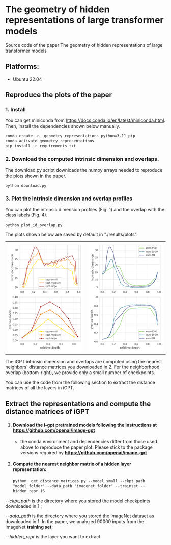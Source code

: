 # The geometry of hidden representations of large transformer models

Source code of the paper  The geometry of hidden representations of large transformer models


## Platforms:
- Ubuntu 22.04



## Reproduce the plots of the paper

### 1. Install

You can get miniconda from https://docs.conda.io/en/latest/miniconda.html. Then, install the dependencies shown below manually.

```
conda create -n  geometry_representations python=3.11 pip
conda activate geometry_representations
pip install -r requirements.txt   
```

### 2. Download the computed intrinsic dimension and overlaps. 
The download.py script downloads the numpy arrays needed to reproduce the plots shown in the paper.

```
python download.py 
```

### 3. Plot the intrinsic dimension and overlap profiles
You can plot the intrinsic dimension profiles (Fig. 1) and the overlap with the class labels (Fig. 4).

```
python plot_id_overlap.py 
```
The plots shown below are saved by default in "./results/plots".

<table>
  <tr>
    <td><img src=results/plots/igpt_id_ov_labels.png width="300"></td>
    <td><img src=results/plots/esm_id_ov_labels.png width="300"></td>
  </tr>
</table>


The iGPT intrinsic dimension and overlaps are computed using the nearest neighbors' distance matrices you downloaded in 2. For the neighborhood overlap (bottom-right), we provide only a small number of checkpoints.

You can use the code from the following section to extract the distance matrices of all the layers in iGPT.




## Extract the representations and compute the distance matrices of iGPT

1. #### Download the i-gpt pretrained models following the instructions at https://github.com/openai/image-gpt
   - the conda environment and dependencies differ from those used above to reproduce the paper plot. Please stick to the package versions required by **https://github.com/openai/image-gpt**
     
2. #### Compute the nearest neighbor matrix of a hidden layer representation:
    ```
    python  get_distance_matrices.py --model small --ckpt_path "model_folder" --data_path "imagenet_folder" --trainset --hidden_repr 16
    ```
*--ckpt_path* is the directory where you stored the model checkpoints downloaded in 1.;

*--data_path* is the directory where you stored the ImageNet dataset as downloaded in 1. In the paper, we analyzed 90000 inputs from the ImageNet **training set**; 

*--hidden_repr* is the layer you want to extract.









